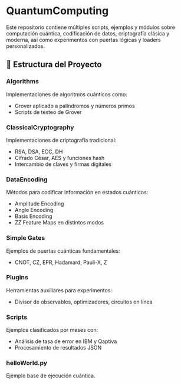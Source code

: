 # QuantumComputing

Este repositorio contiene múltiples scripts, ejemplos y módulos sobre computación cuántica, codificación de datos, criptografía clásica y moderna, así como experimentos con puertas lógicas y loaders personalizados.

## 📁 Estructura del Proyecto

### Algorithms
Implementaciones de algoritmos cuánticos como:
- Grover aplicado a palíndromos y números primos
- Scripts de testeo de Grover

### ClassicalCryptography
Implementaciones de criptografía tradicional:
- RSA, DSA, ECC, DH
- Cifrado César, AES y funciones hash
- Intercambio de claves y firmas digitales

### DataEncoding
Métodos para codificar información en estados cuánticos:
- Amplitude Encoding
- Angle Encoding
- Basis Encoding
- ZZ Feature Maps en distintos modos

### Simple Gates
Ejemplos de puertas cuánticas fundamentales:
- CNOT, CZ, EPR, Hadamard, Pauli-X, Z

### Plugins
Herramientas auxiliares para experimentos:
- Divisor de observables, optimizadores, circuitos en línea

### Scripts
Ejemplos clasificados por meses con:
- Análisis de tasa de error en IBM y Qaptiva
- Procesamiento de resultados JSON

### helloWorld.py
Ejemplo base de ejecución cuántica.